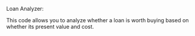 Loan Analyzer:

This code allows you to analyze whether a loan is worth buying based on whether its present value and cost.

